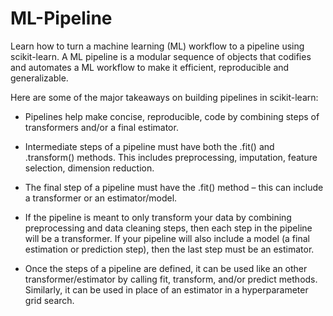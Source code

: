 # ML-Pipeline
Learn how to turn a machine learning (ML) workflow to a pipeline using scikit-learn. A ML pipeline is a modular sequence of objects that codifies and automates a ML workflow to make it efficient, reproducible and generalizable. 

Here are some of the major takeaways on building pipelines in scikit-learn:

- Pipelines help make concise, reproducible, code by combining steps of transformers and/or a final estimator.

- Intermediate steps of a pipeline must have both the .fit() and .transform() methods. This includes preprocessing, imputation, feature selection, dimension reduction.

- The final step of a pipeline must have the .fit() method – this can include a transformer or an estimator/model.

- If the pipeline is meant to only transform your data by combining preprocessing and data cleaning steps, then each step in the pipeline will be a transformer. If your pipeline will also include a model (a final estimation or prediction step), then the last step must be an estimator.

- Once the steps of a pipeline are defined, it can be used like an other transformer/estimator by calling fit, transform, and/or predict methods. Similarly, it can be used in place of an estimator in a hyperparameter grid search.
